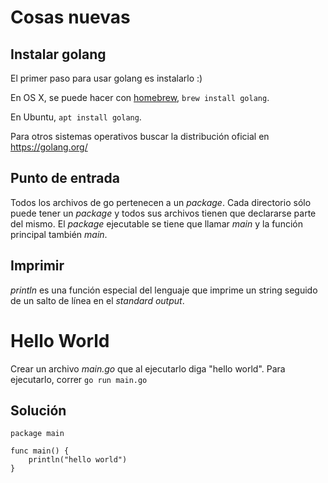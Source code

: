 # Cosas nuevas

## Instalar golang

El primer paso para usar golang es instalarlo :)

En OS X, se puede hacer con [homebrew](https://brew.sh/), `brew install golang`.

En Ubuntu, `apt install golang`.

Para otros sistemas operativos buscar la distribución oficial en
https://golang.org/

## Punto de entrada

Todos los archivos de go pertenecen a un _package_. Cada directorio sólo
puede tener un _package_ y todos sus archivos tienen que declararse
parte del mismo.
El _package_ ejecutable se tiene que llamar _main_ y la función principal
también _main_.

## Imprimir

_println_ es una función especial del lenguaje que
imprime un string seguido de un salto de línea en el _standard output_.


# Hello World

Crear un archivo _main.go_ que al ejecutarlo diga "hello world". Para
ejecutarlo, correr `go run main.go`

## Solución

```golang
package main

func main() {
    println("hello world")
}
```
